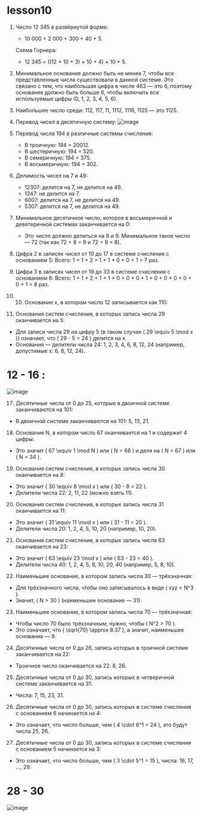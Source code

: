 # lesson10
1. Число 12 345 в развёрнутой форме:
   - 10 000 + 2 000 + 300 + 40 + 5.
   
   Схема Горнера:
   - 12 345 = ((12 × 10 + 3) × 10 + 4) × 10 + 5.

2. Минимальное основание должно быть не менее 7, чтобы все представленные числа существовали в данной системе. Это связано с тем, что наибольшая цифра в числе 463 — это 6, поэтому основание должно быть больше 6, чтобы включать все используемые цифры (0, 1, 2, 3, 4, 5, 6).

3. Наибольшее число среди: 112, 117, 11, 1112, 1116, 1125 — это 1125.

4. Перевод чисел в десятичную систему:
 ![image](https://github.com/user-attachments/assets/d3318b9a-02a8-4f49-8ad9-8ad8d80f2b5c)


5. Перевод числа 194 в различные системы счисления:
   - В троичную: 194 = 20012.
   - В шестеричную: 194 = 520.
   - В семеричную: 194 = 375.
   - В восьмеричную: 194 = 302.

6. Делимость чисел на 7 и 49:
   - 12307: делится на 7, не делится на 49.
   - 1247: не делится на 7.
   - 6007: делится на 7, не делится на 49.
   - 5307: делится на 7, не делится на 49.

7. Минимальное десятичное число, которое в восьмеричной и девятеричной системах заканчивается на 0:
   - Это число должно делиться на 8 и 9. Минимальное такое число — 72 (так как 72 ÷ 8 = 9 и 72 ÷ 9 = 8).

8. Цифра 2 в записях чисел от 10 до 17 в системе счисления с основанием 5:
  Всего: 1 + 1 + 2 + 1 + 1 + 0 + 0 + 1 = 7 раз.

9. Цифра 3 в записях чисел от 19 до 33 в системе счисления с основанием 6:
  Всего: 1 + 1 + 2 + 1 + 1 + 0 + 0 + 0 + 1 + 0 + 0 + 0 + 0 + 0 + 1 = 8 раз.

10. 10. Основание x, в котором число 12 записывается как 110:
 
11. Основания систем счисления, в которых запись числа 29 оканчивается на 5:
   - Для записи числа 29 на цифру 5 (в таком случае \( 29 \equiv 5 \mod x \)) означает, что \( 29 - 5 = 24 \) делится на x.
   - Основания — делители числа 24: 1, 2, 3, 4, 6, 8, 12, 24 (например, допустимые x: 6, 8, 12, 24).

# 12 - 16 :

 ![image](https://github.com/user-attachments/assets/d3318b9a-02a8-4f49-8ad9-8ad8d80f2b5c)

17. Десятичные числа от 0 до 25, которые в двоичной системе заканчиваются на 101:
   - В двоичной системе заканчиваются на 101: 5, 13, 21.

18. Основание N, в котором число 67 оканчивается на 1 и содержит 4 цифры:
   - Это значит \( 67 \equiv 1 \mod N \) или \( N = 66 \) и деля на \( N = 67 \) или \( N = 34 \).

19. Основания систем счисления, в которых запись числа 30 оканчивается на 8:
   - Это значит \( 30 \equiv 8 \mod x \) или \( 30 - 8 = 22 \).
   - Делители числа 22: 2, 11, 22 (можно взять 11).

20. Основания систем счисления, в которых запись числа 31 оканчивается на 11:
   - Это значит \( 31 \equiv 11 \mod x \) или \( 31 - 11 = 20 \).
   - Делители числа 20: 1, 2, 4, 5, 10, 20 (например, 10, 20).

21. Основания систем счисления, в которых запись числа 63 оканчивается на 23:
   - Это значит \( 63 \equiv 23 \mod x \) или \( 63 - 23 = 40 \).
   - Делители числа 40: 1, 2, 4, 5, 8, 10, 20, 40 (например, 5, 8, 10).

22. Наименьшее основание, в котором запись числа 30 — трёхзначная:
   - Для трёхзначного числа, чтобы оно записывалось в виде \( xyz < N^3 \).
   - Значит, \( N > 30 \) (наименьшее основание — 31).

23. Наименьшее основание, в котором запись числа 70 — трёхзначная:
   - Чтобы число 70 было трёхзначным, нужно, чтобы \( N^2 > 70 \).
   - Это означает, что \( \sqrt{70} \approx 8.37 \), а значит, наименьшее основание — 9.

24. Десятичные числа от 0 до 26, запись которых в троичной системе заканчивается на 22:
   - Троичное число оканчивается на 22: 8, 26.

25. Десятичные числа от 0 до 30, запись которых в четверичной системе заканчивается на 31:
   - Числа: 7, 15, 23, 31.

26. Десятичные числа от 0 до 30, запись которых в системе счисления с основанием 6 начинается на 4:
   - Это означает, что число больше, чем \( 4 \cdot 6^1 = 24 \), это будут числа 25, 26.

27. Десятичные числа от 0 до 30, запись которых в системе счисления с основанием 5 начинается на 3:
   - Это означает, что число больше, чем \( 3 \cdot 5^1 = 15 \), числа: 16, 17, ..., 29.

# 28 - 30
 ![image](https://github.com/user-attachments/assets/d3318b9a-02a8-4f49-8ad9-8ad8d80f2b5c)



